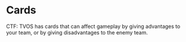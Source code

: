 Cards
=====
CTF: TVOS has cards that can affect gameplay by giving advantages to your team, or by giving disadvantages to the enemy team.


